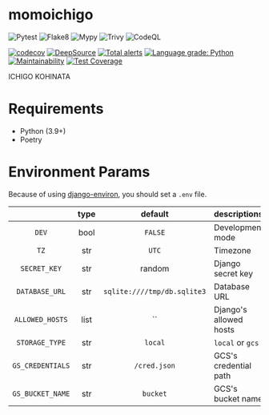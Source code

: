 # momoichigo

![Pytest](https://github.com/nothink/momoichigo/actions/workflows/pytest.yml/badge.svg)
![Flake8](https://github.com/nothink/momoichigo/actions/workflows/flake8.yml/badge.svg)
![Mypy](https://github.com/nothink/momoichigo/actions/workflows/mypy.yml/badge.svg)
![Trivy](https://github.com/nothink/momoichigo/actions/workflows/trivy.yml/badge.svg)
![CodeQL](https://github.com/nothink/momoichigo/actions/workflows/codeql-analysis.yml/badge.svg)

[![codecov](https://codecov.io/gh/nothink/momoichigo/branch/main/graph/badge.svg?token=o783r2x5Tp)](https://codecov.io/gh/nothink/momoichigo)
[![DeepSource](https://deepsource.io/gh/nothink/momoichigo.svg/?label=active+issues&token=NhcwPGRXrmzAB8s6PLmU6fCI)](https://deepsource.io/gh/nothink/momoichigo/?ref=repository-badge)
[![Total alerts](https://img.shields.io/lgtm/alerts/g/nothink/momoichigo.svg?logo=lgtm&logoWidth=18)](https://lgtm.com/projects/g/nothink/momoichigo/alerts/)
[![Language grade: Python](https://img.shields.io/lgtm/grade/python/g/nothink/momoichigo.svg?logo=lgtm&logoWidth=18)](https://lgtm.com/projects/g/nothink/momoichigo/context:python)
[![Maintainability](https://api.codeclimate.com/v1/badges/90990a8bda1de479706a/maintainability)](https://codeclimate.com/github/nothink/momoichigo/maintainability)
[![Test Coverage](https://api.codeclimate.com/v1/badges/90990a8bda1de479706a/test_coverage)](https://codeclimate.com/github/nothink/momoichigo/test_coverage)

ICHIGO KOHINATA

# Requirements

- Python (3.9+)
- Poetry

# Environment Params

Because of using [django-environ](https://django-environ.readthedocs.io/en/latest/), you should set a `.env` file.

|                  | type |           default           | descriptions           |
| :--------------: | :--: | :-------------------------: | :--------------------- |
|      `DEV`       | bool |           `FALSE`           | Development mode       |
|      `TZ`        | str  |           `UTC`             | Timezone               |
|   `SECRET_KEY`   | str  |           random            | Django secret key      |
|  `DATABASE_URL`  | str  | `sqlite:////tmp/db.sqlite3` | Database URL           |
| `ALLOWED_HOSTS`  | list |             ``              | Django's allowed hosts |
|  `STORAGE_TYPE`  | str  |           `local`           | `local` or `gcs`       |
| `GS_CREDENTIALS` | str  |        `/cred.json`         | GCS's credential path  |
| `GS_BUCKET_NAME` | str  |          `bucket`           | GCS's bucket name      |

